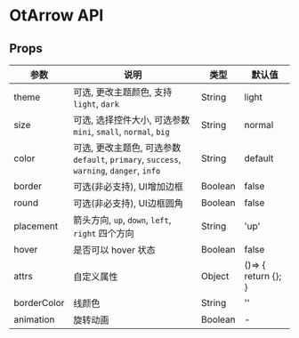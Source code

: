 # OtArrow API

## Props

| 参数 | 说明 | 类型 | 默认值 |
| --- | --- | --- | --- |
| theme | 可选, 更改主题颜色, 支持 `light`, `dark` | String | light |
| size | 可选, 选择控件大小, 可选参数 `mini`, `small`, `normal`, `big` | String | normal |
| color | 可选, 更改主题色, 可选参数 `default`, `primary`, `success`, `warning`, `danger`, `info` | String | default |
| border | 可选(非必支持), UI增加边框 | Boolean | false |
| round | 可选(非必支持), UI边框圆角 | Boolean | false |
| placement | 箭头方向, `up`, `down`, `left`, `right` 四个方向 | String | 'up' |
| hover | 是否可以 hover 状态 | Boolean | false |
| attrs | 自定义属性 | Object | ()=> {   return {}; } |
| borderColor | 线颜色 | String | '' |
| animation | 旋转动画 | Boolean | - |

